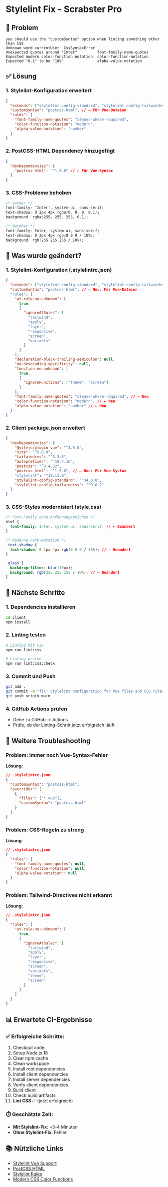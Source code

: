 # Stylelint Fix - Scrabster Pro

## 🐛 Problem

```
you should use the "customSyntax" option when linting something other than CSS
Unknown word currentUser  CssSyntaxError
Unexpected quotes around "Inter"         font-family-name-quotes
Expected modern color-function notation  color-function-notation
Expected "0.1" to be "10%"               alpha-value-notation
```

## ✅ Lösung

### 1. Stylelint-Konfiguration erweitert

```json
{
  "extends": ["stylelint-config-standard", "stylelint-config-tailwindcss"],
  "customSyntax": "postcss-html", // ← Für Vue-Dateien
  "rules": {
    "font-family-name-quotes": "always-where-required",
    "color-function-notation": "modern",
    "alpha-value-notation": "number"
  }
}
```

### 2. PostCSS-HTML Dependency hinzugefügt

```json
{
  "devDependencies": {
    "postcss-html": "^1.5.0" // ← Für Vue-Syntax
  }
}
```

### 3. CSS-Probleme behoben

```css
/* Vorher */
font-family: 'Inter', system-ui, sans-serif;
text-shadow: 0 2px 4px rgba(0, 0, 0, 0.1);
background: rgba(255, 255, 255, 0.1);

/* Nachher */
font-family: Inter, system-ui, sans-serif;
text-shadow: 0 2px 4px rgb(0 0 0 / 10%);
background: rgb(255 255 255 / 10%);
```

## 🔧 Was wurde geändert?

### 1. Stylelint-Konfiguration (.stylelintrc.json)

```json
{
  "extends": ["stylelint-config-standard", "stylelint-config-tailwindcss"],
  "customSyntax": "postcss-html", // ← Neu: Für Vue-Dateien
  "rules": {
    "at-rule-no-unknown": [
      true,
      {
        "ignoreAtRules": [
          "tailwind",
          "apply",
          "layer",
          "responsive",
          "screen",
          "variants"
        ]
      }
    ],
    "declaration-block-trailing-semicolon": null,
    "no-descending-specificity": null,
    "function-no-unknown": [
      true,
      {
        "ignoreFunctions": ["theme", "screen"]
      }
    ],
    "font-family-name-quotes": "always-where-required", // ← Neu
    "color-function-notation": "modern", // ← Neu
    "alpha-value-notation": "number" // ← Neu
  }
}
```

### 2. Client package.json erweitert

```json
{
  "devDependencies": {
    "@vitejs/plugin-vue": "^4.5.0",
    "vite": "^5.0.0",
    "tailwindcss": "^3.3.6",
    "autoprefixer": "^10.4.16",
    "postcss": "^8.4.32",
    "postcss-html": "^1.5.0", // ← Neu: Für Vue-Syntax
    "stylelint": "^15.11.0",
    "stylelint-config-standard": "^34.0.0",
    "stylelint-config-tailwindcss": "^0.0.7"
  }
}
```

### 3. CSS-Styles modernisiert (style.css)

```css
/* Font-Family ohne Anführungszeichen */
html {
  font-family: Inter, system-ui, sans-serif; // ← Geändert
}

/* Moderne Farb-Notation */
.text-shadow {
  text-shadow: 0 2px 4px rgb(0 0 0 / 10%); // ← Geändert
}

.glass {
  backdrop-filter: blur(10px);
  background: rgb(255 255 255 / 10%); // ← Geändert
}
```

## 🚀 Nächste Schritte

### 1. Dependencies installieren

```bash
cd client
npm install
```

### 2. Linting testen

```bash
# Linting mit Fix
npm run lint:css

# Linting prüfen
npm run lint:css:check
```

### 3. Commit und Push

```bash
git add .
git commit -m "fix: Stylelint configuration for Vue files and CSS rules"
git push origin main
```

### 4. GitHub Actions prüfen

- Gehe zu GitHub → Actions
- Prüfe, ob der Linting-Schritt jetzt erfolgreich läuft

## 🐛 Weitere Troubleshooting

### Problem: Immer noch Vue-Syntax-Fehler

**Lösung**:

```json
// .stylelintrc.json
{
  "customSyntax": "postcss-html",
  "overrides": [
    {
      "files": ["*.vue"],
      "customSyntax": "postcss-html"
    }
  ]
}
```

### Problem: CSS-Regeln zu streng

**Lösung**:

```json
// .stylelintrc.json
{
  "rules": {
    "font-family-name-quotes": null,
    "color-function-notation": null,
    "alpha-value-notation": null
  }
}
```

### Problem: Tailwind-Directives nicht erkannt

**Lösung**:

```json
// .stylelintrc.json
{
  "rules": {
    "at-rule-no-unknown": [
      true,
      {
        "ignoreAtRules": [
          "tailwind",
          "apply",
          "layer",
          "responsive",
          "screen",
          "variants",
          "theme",
          "screen"
        ]
      }
    ]
  }
}
```

## 📊 Erwartete CI-Ergebnisse

### ✅ Erfolgreiche Schritte:

1. Checkout code
2. Setup Node.js 18
3. Clear npm cache
4. Clean workspace
5. Install root dependencies
6. Install client dependencies
7. Install server dependencies
8. Verify client dependencies
9. Build client
10. Check build artifacts
11. **Lint CSS** ✅ (jetzt erfolgreich)

### ⏱️ Geschätzte Zeit:

- **Mit Stylelint-Fix**: ~3-4 Minuten
- **Ohne Stylelint-Fix**: Fehler

## 📚 Nützliche Links

- [Stylelint Vue Support](https://stylelint.io/user-guide/usage/css-in-js)
- [PostCSS HTML](https://github.com/ota-meshi/postcss-html)
- [Stylelint Rules](https://stylelint.io/user-guide/rules)
- [Modern CSS Color Functions](https://developer.mozilla.org/en-US/docs/Web/CSS/color_value)
